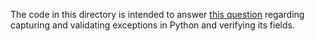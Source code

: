 The code in this directory is intended to answer [this question][1] regarding
capturing and validating exceptions in Python and verifying its fields.


  [1]: http://stackoverflow.com/q/21180496

